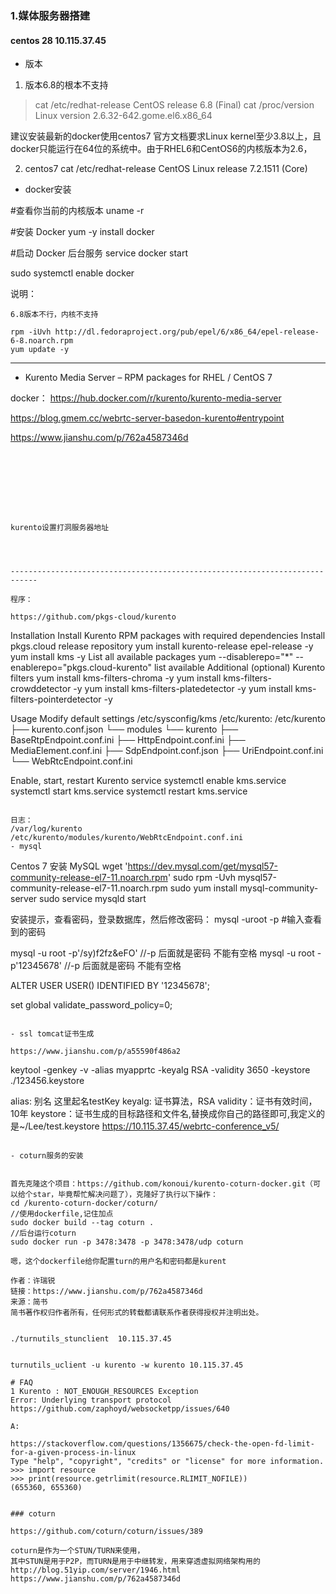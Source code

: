 ### 1.媒体服务器搭建

#### centos  28 10.115.37.45

- 版本
 1. 版本6.8的根本不支持 
 >cat /etc/redhat-release
 CentOS release 6.8 (Final)
 >cat /proc/version
 Linux version 2.6.32-642.gome.el6.x86_64
  
  建议安装最新的docker使用centos7
  官方文档要求Linux kernel至少3.8以上，且docker只能运行在64位的系统中。由于RHEL6和CentOS6的内核版本为2.6，
  
2. centos7
  cat /etc/redhat-release
  CentOS Linux release 7.2.1511 (Core) 



- docker安装

#查看你当前的内核版本
uname -r

#安装 Docker
yum -y install docker

#启动 Docker 后台服务
service docker start

sudo systemctl enable docker


说明：
~~~
6.8版本不行，内核不支持

rpm -iUvh http://dl.fedoraproject.org/pub/epel/6/x86_64/epel-release-6-8.noarch.rpm
yum update -y
~~~

------------------------------------------------------------------

- Kurento Media Server – RPM packages for RHEL / CentOS 7
   
docker：  https://hub.docker.com/r/kurento/kurento-media-server

https://blog.gmem.cc/webrtc-server-basedon-kurento#entrypoint

https://www.jianshu.com/p/762a4587346d


~~~








kurento设置打洞服务器地址




----------------------------------------------------------------------------

程序：

https://github.com/pkgs-cloud/kurento

~~~
Installation
Install Kurento RPM packages with required dependencies
Install pkgs.cloud release repository
yum install kurento-release epel-release -y
yum install kms -y
List all available packages
yum --disablerepo="*" --enablerepo="pkgs.cloud-kurento" list available
Additional (optional) Kurento filters
yum install kms-filters-chroma -y
yum install kms-filters-crowddetector -y
yum install kms-filters-platedetector -y
yum install kms-filters-pointerdetector -y


Usage
Modify default settings
/etc/sysconfig/kms
/etc/kurento:
/etc/kurento
	├── kurento.conf.json
	└── modules
	    └── kurento
	        ├── BaseRtpEndpoint.conf.ini
	        ├── HttpEndpoint.conf.ini
	        ├── MediaElement.conf.ini
	        ├── SdpEndpoint.conf.json
	        ├── UriEndpoint.conf.ini
	        └── WebRtcEndpoint.conf.ini
            
Enable, start, restart Kurento service
systemctl enable kms.service
systemctl start kms.service
systemctl restart kms.service

~~~

日志：
/var/log/kurento
/etc/kurento/modules/kurento/WebRtcEndpoint.conf.ini
- mysql
~~~
Centos 7 安装 MySQL
wget 'https://dev.mysql.com/get/mysql57-community-release-el7-11.noarch.rpm'
sudo rpm -Uvh mysql57-community-release-el7-11.noarch.rpm
sudo yum install mysql-community-server
sudo service mysqld start 


安装提示，查看密码，登录数据库，然后修改密码：
mysql -uroot -p  #输入查看到的密码


mysql -u root -p'/sy)f2fz&eFO' //-p 后面就是密码 不能有空格
mysql -u root -p'12345678' //-p 后面就是密码 不能有空格



ALTER USER USER() IDENTIFIED BY '12345678';


set global validate_password_policy=0;



~~~

- ssl tomcat证书生成

https://www.jianshu.com/p/a55590f486a2

~~~
keytool -genkey -v -alias myapprtc -keyalg RSA -validity 3650 -keystore ./123456.keystore

alias: 别名 这里起名testKey
keyalg: 证书算法，RSA
validity：证书有效时间，10年
keystore：证书生成的目标路径和文件名,替换成你自己的路径即可,我定义的是~/Lee/test.keystore
https://10.115.37.45/webrtc-conference_v5/

~~~

- coturn服务的安装


首先克隆这个项目：https://github.com/konoui/kurento-coturn-docker.git（可以给个star，毕竟帮忙解决问题了），克隆好了执行以下操作：
cd /kurento-coturn-docker/coturn/
//使用dockerfile,记住加点
sudo docker build --tag coturn .
//后台运行coturn
sudo docker run -p 3478:3478 -p 3478:3478/udp coturn

嗯，这个dockerfile给你配置turn的用户名和密码都是kurent

作者：许瑞锐
链接：https://www.jianshu.com/p/762a4587346d
来源：简书
简书著作权归作者所有，任何形式的转载都请联系作者获得授权并注明出处。


./turnutils_stunclient  10.115.37.45


turnutils_uclient -u kurento -w kurento 10.115.37.45

# FAQ
1 Kurento : NOT_ENOUGH_RESOURCES Exception
Error: Underlying transport protocol
https://github.com/zaphoyd/websocketpp/issues/640

A:

https://stackoverflow.com/questions/1356675/check-the-open-fd-limit-for-a-given-process-in-linux
Type "help", "copyright", "credits" or "license" for more information.
>>> import resource
>>> print(resource.getrlimit(resource.RLIMIT_NOFILE))
(655360, 655360)


### coturn

https://github.com/coturn/coturn/issues/389

coturn是作为一个STUN/TURN来使用，
其中STUN是用于P2P，而TURN是用于中继转发，用来穿透虚拟网络架构用的
http://blog.51yip.com/server/1946.html
https://www.jianshu.com/p/762a4587346d